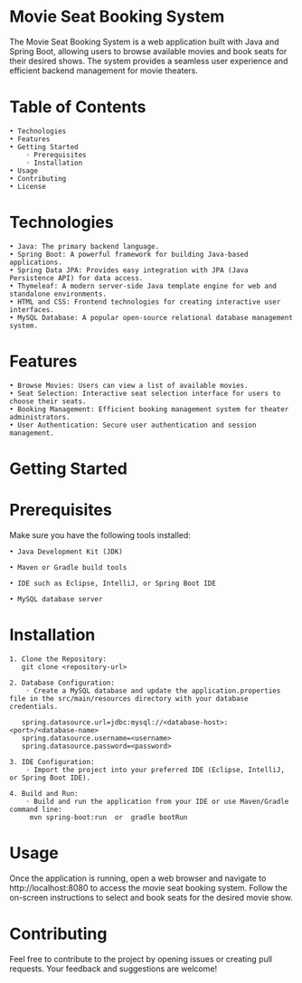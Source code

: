 
# Movie Seat Booking System
The Movie Seat Booking System is a web application built with Java and Spring Boot, allowing users to browse available movies and book seats for their desired shows. The system provides a seamless user experience and efficient backend management for movie theaters.
# Table of Contents
    • Technologies
    • Features
    • Getting Started
        ◦ Prerequisites
        ◦ Installation
    • Usage
    • Contributing
    • License
# Technologies
    • Java: The primary backend language.
    • Spring Boot: A powerful framework for building Java-based applications.
    • Spring Data JPA: Provides easy integration with JPA (Java Persistence API) for data access.
    • Thymeleaf: A modern server-side Java template engine for web and standalone environments.
    • HTML and CSS: Frontend technologies for creating interactive user interfaces.
    • MySQL Database: A popular open-source relational database management system.
# Features
    • Browse Movies: Users can view a list of available movies.
    • Seat Selection: Interactive seat selection interface for users to choose their seats.
    • Booking Management: Efficient booking management system for theater administrators.
    • User Authentication: Secure user authentication and session management.
# Getting Started

# Prerequisites
Make sure you have the following tools installed:

    • Java Development Kit (JDK)
    
    • Maven or Gradle build tools
    
    • IDE such as Eclipse, IntelliJ, or Spring Boot IDE
    
    • MySQL database server
    
# Installation
    1. Clone the Repository:
       git clone <repository-url>
       
    2. Database Configuration:
        ◦ Create a MySQL database and update the application.properties file in the src/main/resources directory with your database credentials.
        
       spring.datasource.url=jdbc:mysql://<database-host>:<port>/<database-name>
       spring.datasource.username=<username>
       spring.datasource.password=<password>
       
    3. IDE Configuration:
        ◦ Import the project into your preferred IDE (Eclipse, IntelliJ, or Spring Boot IDE).
        
    4. Build and Run:
        ◦ Build and run the application from your IDE or use Maven/Gradle command line:
         mvn spring-boot:run  or  gradle bootRun
# Usage
Once the application is running, open a web browser and navigate to http://localhost:8080 to access the movie seat booking system. Follow the on-screen instructions to select and book seats for the desired movie show.

# Contributing
Feel free to contribute to the project by opening issues or creating pull requests. Your feedback and suggestions are welcome!

